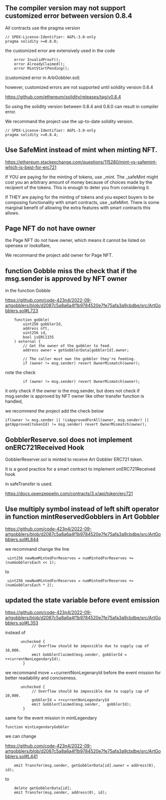 ## The compiler version may not support customized error between version 0.8.4

All contracts use the pragma version

```
// SPDX-License-Identifier: AGPL-3.0-only
pragma solidity >=0.8.0;
```
the customized error are extensively used in the code

```
    error InvalidProof();
    error AlreadyClaimed();
    error MintStartPending();
```

(customized error in ArbGobbler.sol)

however, customized errors are not supported until solidity version 0.8.4

https://github.com/ethereum/solidity/releases/tag/v0.8.4

So using the solidity version between 0.8.4 and 0.8.0 can result in compiler error.

We recommand the project use the up-to-date solidity version.

```
// SPDX-License-Identifier: AGPL-3.0-only
pragma solidity >=0.8.4;
```

## Use SafeMint instead of mint when minting NFT.

https://ethereum.stackexchange.com/questions/115280/mint-vs-safemint-which-is-best-for-erc721

If YOU are paying for the minting of tokens, use _mint. The _safeMint might cost you an arbitrary amount of money because of choices made by the recipient of the tokens. This is enough to deter you from considering it.

If THEY are paying for the minting of tokens and you expect buyers to be composing functionality with smart contracts, use _safeMint. There is some marginal benefit of allowing the extra features with smart contracts this allows.

## Page NFT do not have owner

the Page NFT do not have owner, which means it cannot be listed on opensea or looksRare,

We recommand the project add owner for Page NFT.

## function Gobble miss the check that if the msg.sender is approved by NFT owner

in the function Gobble

https://github.com/code-423n4/2022-09-artgobblers/blob/d2087c5a8a6a4f1b9784520e7fe75afa3a9cbdbe/src/ArtGobblers.sol#L723

```
    function gobble(
        uint256 gobblerId,
        address nft,
        uint256 id,
        bool isERC1155
    ) external {
        // Get the owner of the gobbler to feed.
        address owner = getGobblerData[gobblerId].owner;

        // The caller must own the gobbler they're feeding.
        if (owner != msg.sender) revert OwnerMismatch(owner);
```

note the check 

```
        if (owner != msg.sender) revert OwnerMismatch(owner);
```

it only check if the owner is the msg.sender, but does not check if msg.sender is approved by NFT owner like other transfer function is handled,

we recommend the project add the check below

```
if(owner != msg.sender || !isApprovedForAll(owner, msg.sender) || getApproved(tokenId) != msg.sender) revert OwnerMismatch(owner);
```

## GobblerReserve.sol does not implement onERC721Received Hook

GobblerReserver.sol is minted to receive Art Gobbler ERC721 token. 

It is a good practice for a smart contract to implement onERC721Received hook

in safeTransfer is used. 

https://docs.openzeppelin.com/contracts/3.x/api/token/erc721

## Use multiply symbol instead of left shift operator in function mintReservedGobblers in Art Gobbler

https://github.com/code-423n4/2022-09-artgobblers/blob/d2087c5a8a6a4f1b9784520e7fe75afa3a9cbdbe/src/ArtGobblers.sol#L844

we recommand change the line

```
 uint256 newNumMintedForReserves = numMintedForReserves += (numGobblersEach << 1);
```

to 

```
 uint256 newNumMintedForReserves = numMintedForReserves += (numGobblersEach * 2);
```

## updated the state variable before event emission

https://github.com/code-423n4/2022-09-artgobblers/blob/d2087c5a8a6a4f1b9784520e7fe75afa3a9cbdbe/src/ArtGobblers.sol#L353

instead of 

```
       unchecked {
            // Overflow should be impossible due to supply cap of 10,000.
            emit GobblerClaimed(msg.sender, gobblerId = ++currentNonLegendaryId);
        }
```

we recommand move ++currentNonLegenaryId before the event mission for better readability and conciseness.

```
       unchecked {
            // Overflow should be impossible due to supply cap of 10,000.
            gobblerId = ++currentNonLegendaryId
            emit GobblerClaimed(msg.sender,   gobblerId);
        }
```

same for the event mission in mintLegendary 

```
function mintLegendaryGobbler
```

we can change 

https://github.com/code-423n4/2022-09-artgobblers/blob/d2087c5a8a6a4f1b9784520e7fe75afa3a9cbdbe/src/ArtGobblers.sol#L441

```
    emit Transfer(msg.sender, getGobblerData[id].owner = address(0), id);
```

to 

```
    delete getGobblerData[id];
    emit Transfer(msg.sender, address(0), id);
```
